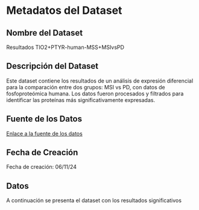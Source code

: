 # Metadatos del Dataset

## Nombre del Dataset
Resultados TIO2+PTYR-human-MSS+MSIvsPD

## Descripción del Dataset
Este dataset contiene los resultados de un análisis de expresión diferencial para la comparación entre dos grupos: MSI vs PD, con datos de fosfoproteómica humana. Los datos fueron procesados y filtrados para identificar las proteínas más significativamente expresadas.

## Fuente de los Datos
[Enlace a la fuente de los datos](https://github.com/nutrimetabolomics/metaboData/tree/main/Datasets/2018-Phosphoproteomics)

## Fecha de Creación
Fecha de creación: 06/11/24

## Datos
A continuación se presenta el dataset con los resultados significativos

```
```
